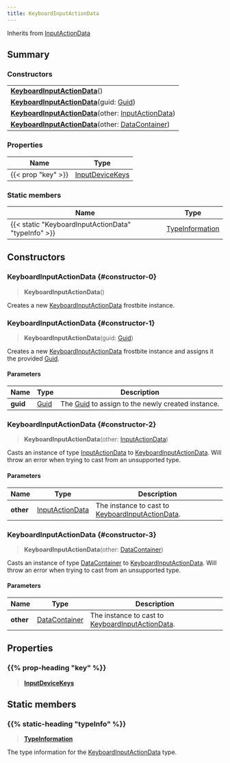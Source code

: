 ```yaml
---
title: KeyboardInputActionData
---
```


Inherits from [InputActionData](/vext/ref/fb/inputactiondata)

## Summary

### Constructors

|  |
| --- |
| **[KeyboardInputActionData](#constructor-0)**() |
| **[KeyboardInputActionData](#constructor-1)**(guid: [Guid](/vext/ref/shared/type/guid)) |
| **[KeyboardInputActionData](#constructor-2)**(other: [InputActionData](/vext/ref/fb/inputactiondata)) |
| **[KeyboardInputActionData](#constructor-3)**(other: [DataContainer](/vext/ref/shared/type/datacontainer)) |

### Properties

| Name | Type |
| ---- | ---- |
| {{< prop "key" >}} | [InputDeviceKeys](/vext/ref/fb/inputdevicekeys) |

### Static members

| Name | Type |
| ---- | ---- |
| {{< static "KeyboardInputActionData" "typeInfo" >}} | [TypeInformation](/vext/ref/shared/type/typeinformation) |

## Constructors

### KeyboardInputActionData {#constructor-0}

> **KeyboardInputActionData**()

Creates a new [KeyboardInputActionData](/vext/ref/fb/keyboardinputactiondata) frostbite instance.

### KeyboardInputActionData {#constructor-1}

> **KeyboardInputActionData**(guid: [Guid](/vext/ref/shared/type/guid))

Creates a new [KeyboardInputActionData](/vext/ref/fb/keyboardinputactiondata) frostbite instance and assigns it the provided [Guid](/vext/ref/shared/type/guid).

#### Parameters

| Name | Type | Description |
| ---- | ---- | ----------- |
| **guid** | [Guid](/vext/ref/shared/type/guid) | The [Guid](/vext/ref/shared/type/guid) to assign to the newly created instance. |

### KeyboardInputActionData {#constructor-2}

> **KeyboardInputActionData**(other: [InputActionData](/vext/ref/fb/inputactiondata))

Casts an instance of type [InputActionData](/vext/ref/fb/inputactiondata) to [KeyboardInputActionData](/vext/ref/fb/keyboardinputactiondata). Will throw an error when trying to cast from an unsupported type.

#### Parameters

| Name | Type | Description |
| ---- | ---- | ----------- |
| **other** | [InputActionData](/vext/ref/fb/inputactiondata) | The instance to cast to [KeyboardInputActionData](/vext/ref/fb/keyboardinputactiondata). |

### KeyboardInputActionData {#constructor-3}

> **KeyboardInputActionData**(other: [DataContainer](/vext/ref/shared/type/datacontainer))

Casts an instance of type [DataContainer](/vext/ref/shared/type/datacontainer) to [KeyboardInputActionData](/vext/ref/fb/keyboardinputactiondata). Will throw an error when trying to cast from an unsupported type.

#### Parameters

| Name | Type | Description |
| ---- | ---- | ----------- |
| **other** | [DataContainer](/vext/ref/shared/type/datacontainer) | The instance to cast to [KeyboardInputActionData](/vext/ref/fb/keyboardinputactiondata). |

## Properties

### {{% prop-heading "key" %}}

> **[InputDeviceKeys](/vext/ref/fb/inputdevicekeys)**

## Static members

### {{% static-heading "typeInfo" %}}

> **[TypeInformation](/vext/ref/shared/type/typeinformation)**

The type information for the [KeyboardInputActionData](/vext/ref/fb/keyboardinputactiondata) type.

